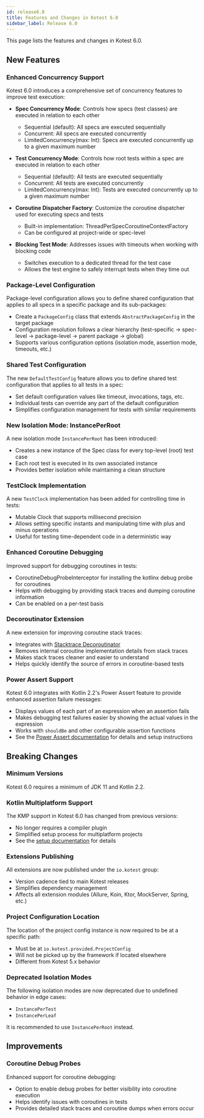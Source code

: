 ```yaml
---
id: release6.0
title: Features and Changes in Kotest 6.0
sidebar_label: Release 6.0
---
```


This page lists the features and changes in Kotest 6.0.

## New Features

### Enhanced Concurrency Support

Kotest 6.0 introduces a comprehensive set of concurrency features to improve test execution:

- **Spec Concurrency Mode**: Controls how specs (test classes) are executed in relation to each other
  - Sequential (default): All specs are executed sequentially
  - Concurrent: All specs are executed concurrently
  - LimitedConcurrency(max: Int): Specs are executed concurrently up to a given maximum number

- **Test Concurrency Mode**: Controls how root tests within a spec are executed in relation to each other
  - Sequential (default): All tests are executed sequentially
  - Concurrent: All tests are executed concurrently
  - LimitedConcurrency(max: Int): Tests are executed concurrently up to a given maximum number

- **Coroutine Dispatcher Factory**: Customize the coroutine dispatcher used for executing specs and tests
  - Built-in implementation: ThreadPerSpecCoroutineContextFactory
  - Can be configured at project-wide or spec-level

- **Blocking Test Mode**: Addresses issues with timeouts when working with blocking code
  - Switches execution to a dedicated thread for the test case
  - Allows the test engine to safely interrupt tests when they time out

### Package-Level Configuration

Package-level configuration allows you to define shared configuration that applies to all specs in a specific package and its sub-packages:

- Create a `PackageConfig` class that extends `AbstractPackageConfig` in the target package
- Configuration resolution follows a clear hierarchy (test-specific → spec-level → package-level → parent package → global)
- Supports various configuration options (isolation mode, assertion mode, timeouts, etc.)

### Shared Test Configuration

The new `DefaultTestConfig` feature allows you to define shared test configuration that applies to all tests in a spec:

- Set default configuration values like timeout, invocations, tags, etc.
- Individual tests can override any part of the default configuration
- Simplifies configuration management for tests with similar requirements

### New Isolation Mode: InstancePerRoot

A new isolation mode `InstancePerRoot` has been introduced:

- Creates a new instance of the Spec class for every top-level (root) test case
- Each root test is executed in its own associated instance
- Provides better isolation while maintaining a clean structure

### TestClock Implementation

A new `TestClock` implementation has been added for controlling time in tests:

- Mutable Clock that supports millisecond precision
- Allows setting specific instants and manipulating time with plus and minus operations
- Useful for testing time-dependent code in a deterministic way

### Enhanced Coroutine Debugging

Improved support for debugging coroutines in tests:

- CoroutineDebugProbeInterceptor for installing the kotlinx debug probe for coroutines
- Helps with debugging by providing stack traces and dumping coroutine information
- Can be enabled on a per-test basis

### Decoroutinator Extension

A new extension for improving coroutine stack traces:

- Integrates with [Stacktrace Decoroutinator](https://github.com/Anamorphosee/stacktrace-decoroutinator)
- Removes internal coroutine implementation details from stack traces
- Makes stack traces cleaner and easier to understand
- Helps quickly identify the source of errors in coroutine-based tests

### Power Assert Support

Kotest 6.0 integrates with Kotlin 2.2's Power Assert feature to provide enhanced assertion failure messages:

- Displays values of each part of an expression when an assertion fails
- Makes debugging test failures easier by showing the actual values in the expression
- Works with `shouldBe` and other configurable assertion functions
- See the [Power Assert documentation](assertions/power-assert.md) for details and setup instructions

## Breaking Changes

### Minimum Versions

Kotest 6.0 requires a minimum of JDK 11 and Kotlin 2.2.

### Kotlin Multiplatform Support

The KMP support in Kotest 6.0 has changed from previous versions:

- No longer requires a compiler plugin
- Simplified setup process for multiplatform projects
- See the [setup documentation](https://kotest.io/docs/framework/project-setup.html) for details

### Extensions Publishing

All extensions are now published under the `io.kotest` group:

- Version cadence tied to main Kotest releases
- Simplifies dependency management
- Affects all extension modules (Allure, Koin, Ktor, MockServer, Spring, etc.)

### Project Configuration Location

The location of the project config instance is now required to be at a specific path:

- Must be at `io.kotest.provided.ProjectConfig`
- Will not be picked up by the framework if located elsewhere
- Different from Kotest 5.x behavior

### Deprecated Isolation Modes

The following isolation modes are now deprecated due to undefined behavior in edge cases:

- `InstancePerTest`
- `InstancePerLeaf`

It is recommended to use `InstancePerRoot` instead.

## Improvements

### Coroutine Debug Probes

Enhanced support for coroutine debugging:

- Option to enable debug probes for better visibility into coroutine execution
- Helps identify issues with coroutines in tests
- Provides detailed stack traces and coroutine dumps when errors occur

